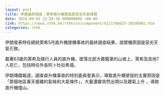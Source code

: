 ```yaml
---
layout: post
title: 伊朗最終調查：萊希直升機墜毀是惡劣天氣導致
date: 2024-09-01 22:56:56.000000000 +08:00
link: https://news.rthk.hk/rthk/ch/component/k2/1768625-20240901.htm
categories: rthk
---
```


伊朗發表時任總統萊希5月直升機墜機事故的最終調查結果，說墜機原因是惡劣天氣引致。

載著63歲的萊希及隨行人員的直升機，墜落北部大霧籠罩的山坡上，萊希及其他7人死亡，包括時任外長阿卜杜拉希揚。

伊朗傳媒報道，調查直升機事故的特別委員會表示，導致直升機墜毀的主要原因是 「那個地區春天複雜的氣候和大氣條件」，大量濃霧突然出現以及霧氣上升 ，導致直升機撞山。
